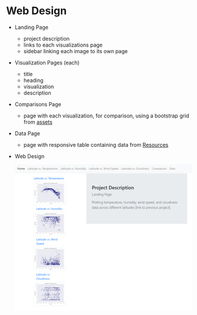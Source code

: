 # Web Design

* Landing Page
    * project description
    * links to each visualizations page
    * sidebar linking each image to its own page
* Visualization Pages (each)
    * title
    * heading
    * visualization
    * description
* Comparisons Page
    * page with each visualization, for comparison, using a bootstrap grid from [assets](https://github.com/dianewitt/web-design/tree/main/assets)
* Data Page
    * page with responsive table containing data from [Resources](https://github.com/dianewitt/web-design/tree/main/Resources)

* Web Design


    ![web-design](assets/web-design.PNG)